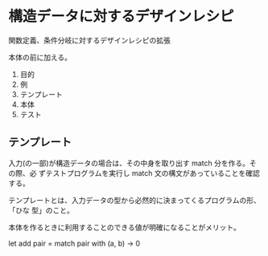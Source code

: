 構造データに対するデザインレシピ
================================

関数定義、条件分岐に対するデザインレシピの拡張

本体の前に加える。

1. 目的
2. 例
3. テンプレート
4. 本体
5. テスト

テンプレート
------------

入力(の一部)が構造データの場合は、その中身を取り出す match 分を作る。その際、必
ずテストプログラムを実行し match 文の構文があっていることを確認する。

テンプレートとは、入力データの型から必然的に決まってくるプログラムの形、「ひな
型」のこと。

本体を作るときに利用することのできる値が明確になることがメリット。


let add pair = match pair with
  (a, b) -> 0
